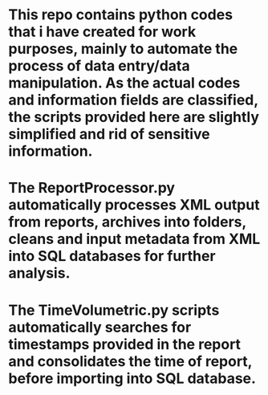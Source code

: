 # This repo contains python codes that i have created for work purposes, mainly to automate the process of data entry/data manipulation. As the actual codes and information fields are classified, the scripts provided here are slightly simplified and rid of sensitive information.
# The ReportProcessor.py automatically processes XML output from reports, archives into folders, cleans and input metadata from XML into SQL databases for further analysis.
# The TimeVolumetric.py scripts automatically searches for timestamps provided in the report and consolidates the time of report, before importing into SQL database.
